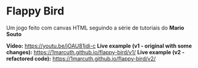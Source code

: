 # Flappy Bird

Um jogo feito com canvas HTML seguindo a série de tutoriais do **Mario Souto**

**Vídeo:** https://youtu.be/jOAU81jdi-c
**Live example (v1 - original with some changes):** https://1marcuth.github.io/flappy-bird/v1/
**Live example (v2 - refactored code):** https://1marcuth.github.io/flappy-bird/v2/
